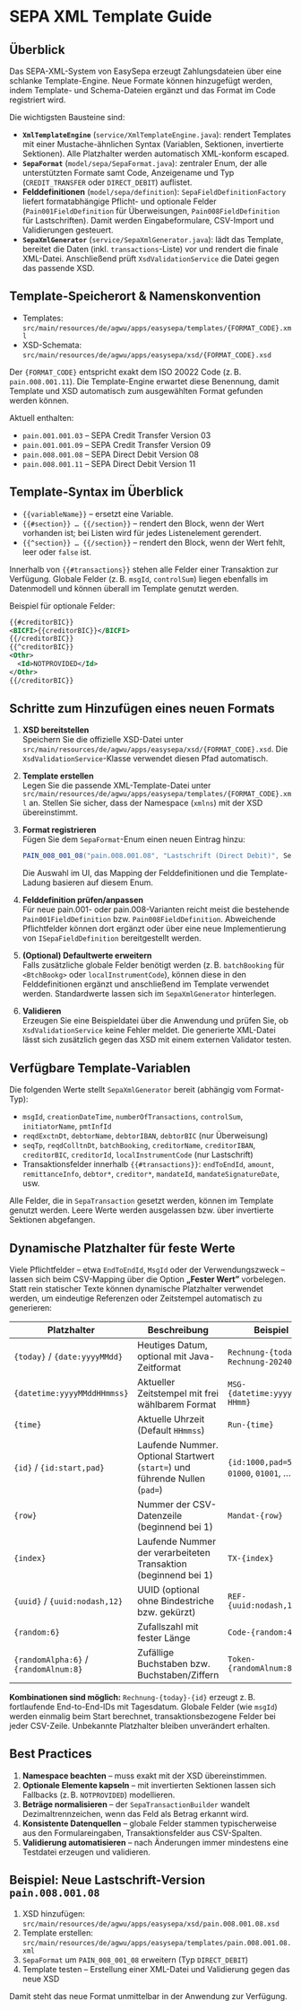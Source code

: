 # SEPA XML Template Guide

## Überblick

Das SEPA-XML-System von EasySepa erzeugt Zahlungsdateien über eine schlanke Template-Engine. Neue Formate können hinzugefügt werden, indem Template- und Schema-Dateien ergänzt und das Format im Code registriert wird.

Die wichtigsten Bausteine sind:

- **`XmlTemplateEngine`** (`service/XmlTemplateEngine.java`): rendert Templates mit einer Mustache-ähnlichen Syntax (Variablen, Sektionen, invertierte Sektionen). Alle Platzhalter werden automatisch XML-konform escaped.
- **`SepaFormat`** (`model/sepa/SepaFormat.java`): zentraler Enum, der alle unterstützten Formate samt Code, Anzeigename und Typ (`CREDIT_TRANSFER` oder `DIRECT_DEBIT`) auflistet.
- **Felddefinitionen** (`model/sepa/definition`): `SepaFieldDefinitionFactory` liefert formatabhängige Pflicht- und optionale Felder (`Pain001FieldDefinition` für Überweisungen, `Pain008FieldDefinition` für Lastschriften). Damit werden Eingabeformulare, CSV-Import und Validierungen gesteuert.
- **`SepaXmlGenerator`** (`service/SepaXmlGenerator.java`): lädt das Template, bereitet die Daten (inkl. `transactions`-Liste) vor und rendert die finale XML-Datei. Anschließend prüft `XsdValidationService` die Datei gegen das passende XSD.

## Template-Speicherort & Namenskonvention

- Templates: `src/main/resources/de/agwu/apps/easysepa/templates/{FORMAT_CODE}.xml`
- XSD-Schemata: `src/main/resources/de/agwu/apps/easysepa/xsd/{FORMAT_CODE}.xsd`

Der `{FORMAT_CODE}` entspricht exakt dem ISO 20022 Code (z. B. `pain.008.001.11`). Die Template-Engine erwartet diese Benennung, damit Template und XSD automatisch zum ausgewählten Format gefunden werden können.

Aktuell enthalten:

- `pain.001.001.03` – SEPA Credit Transfer Version 03
- `pain.001.001.09` – SEPA Credit Transfer Version 09
- `pain.008.001.08` – SEPA Direct Debit Version 08
- `pain.008.001.11` – SEPA Direct Debit Version 11

## Template-Syntax im Überblick

- `{{variableName}}` – ersetzt eine Variable.
- `{{#section}} … {{/section}}` – rendert den Block, wenn der Wert vorhanden ist; bei Listen wird für jedes Listenelement gerendert.
- `{{^section}} … {{/section}}` – rendert den Block, wenn der Wert fehlt, leer oder `false` ist.

Innerhalb von `{{#transactions}}` stehen alle Felder einer Transaktion zur Verfügung. Globale Felder (z. B. `msgId`, `controlSum`) liegen ebenfalls im Datenmodell und können überall im Template genutzt werden.

Beispiel für optionale Felder:

```xml
{{#creditorBIC}}
<BICFI>{{creditorBIC}}</BICFI>
{{/creditorBIC}}
{{^creditorBIC}}
<Othr>
  <Id>NOTPROVIDED</Id>
</Othr>
{{/creditorBIC}}
```

## Schritte zum Hinzufügen eines neuen Formats

1. **XSD bereitstellen**  
   Speichern Sie die offizielle XSD-Datei unter `src/main/resources/de/agwu/apps/easysepa/xsd/{FORMAT_CODE}.xsd`. Die `XsdValidationService`-Klasse verwendet diesen Pfad automatisch.

2. **Template erstellen**  
   Legen Sie die passende XML-Template-Datei unter `src/main/resources/de/agwu/apps/easysepa/templates/{FORMAT_CODE}.xml` an. Stellen Sie sicher, dass der Namespace (`xmlns`) mit der XSD übereinstimmt.

3. **Format registrieren**  
   Fügen Sie dem `SepaFormat`-Enum einen neuen Eintrag hinzu:

   ```java
   PAIN_008_001_08("pain.008.001.08", "Lastschrift (Direct Debit)", SepaFormatType.DIRECT_DEBIT)
   ```

   Die Auswahl im UI, das Mapping der Felddefinitionen und die Template-Ladung basieren auf diesem Enum.

4. **Felddefinition prüfen/anpassen**  
   Für neue pain.001- oder pain.008-Varianten reicht meist die bestehende `Pain001FieldDefinition` bzw. `Pain008FieldDefinition`. Abweichende Pflichtfelder können dort ergänzt oder über eine neue Implementierung von `ISepaFieldDefinition` bereitgestellt werden.

5. **(Optional) Defaultwerte erweitern**  
   Falls zusätzliche globale Felder benötigt werden (z. B. `batchBooking` für `<BtchBookg>` oder `localInstrumentCode`), können diese in den Felddefinitionen ergänzt und anschließend im Template verwendet werden. Standardwerte lassen sich im `SepaXmlGenerator` hinterlegen.

6. **Validieren**  
   Erzeugen Sie eine Beispieldatei über die Anwendung und prüfen Sie, ob `XsdValidationService` keine Fehler meldet. Die generierte XML-Datei lässt sich zusätzlich gegen das XSD mit einem externen Validator testen.

## Verfügbare Template-Variablen

Die folgenden Werte stellt `SepaXmlGenerator` bereit (abhängig vom Format-Typ):

- `msgId`, `creationDateTime`, `numberOfTransactions`, `controlSum`, `initiatorName`, `pmtInfId`
- `reqdExctnDt`, `debtorName`, `debtorIBAN`, `debtorBIC` (nur Überweisung)
- `seqTp`, `reqdColltnDt`, `batchBooking`, `creditorName`, `creditorIBAN`, `creditorBIC`, `creditorId`, `localInstrumentCode` (nur Lastschrift)
- Transaktionsfelder innerhalb `{{#transactions}}`: `endToEndId`, `amount`, `remittanceInfo`, `debtor*`, `creditor*`, `mandateId`, `mandateSignatureDate`, usw.

Alle Felder, die in `SepaTransaction` gesetzt werden, können im Template genutzt werden. Leere Werte werden ausgelassen bzw. über invertierte Sektionen abgefangen.

## Dynamische Platzhalter für feste Werte

Viele Pflichtfelder – etwa `EndToEndId`, `MsgId` oder der Verwendungszweck – lassen sich beim CSV-Mapping über die Option **„Fester Wert”** vorbelegen. Statt rein statischer Texte können dynamische Platzhalter verwendet werden, um eindeutige Referenzen oder Zeitstempel automatisch zu generieren:

| Platzhalter | Beschreibung | Beispiel |
|-------------|--------------|----------|
| `{today}` / `{date:yyyyMMdd}` | Heutiges Datum, optional mit Java-Zeitformat | `Rechnung-{today}` → `Rechnung-20240512` |
| `{datetime:yyyyMMddHHmmss}` | Aktueller Zeitstempel mit frei wählbarem Format | `MSG-{datetime:yyyyMMdd-HHmm}` |
| `{time}` | Aktuelle Uhrzeit (Default `HHmmss`) | `Run-{time}` |
| `{id}` / `{id:start,pad}` | Laufende Nummer. Optional Startwert (`start=`) und führende Nullen (`pad=`) | `{id:1000,pad=5}` → `01000`, `01001`, … |
| `{row}` | Nummer der CSV-Datenzeile (beginnend bei 1) | `Mandat-{row}` |
| `{index}` | Laufende Nummer der verarbeiteten Transaktion (beginnend bei 1) | `TX-{index}` |
| `{uuid}` / `{uuid:nodash,12}` | UUID (optional ohne Bindestriche bzw. gekürzt) | `REF-{uuid:nodash,12}` |
| `{random:6}` | Zufallszahl mit fester Länge | `Code-{random:4}` |
| `{randomAlpha:6}` / `{randomAlnum:8}` | Zufällige Buchstaben bzw. Buchstaben/Ziffern | `Token-{randomAlnum:8}` |

**Kombinationen sind möglich:** `Rechnung-{today}-{id}` erzeugt z. B. fortlaufende End-to-End-IDs mit Tagesdatum. Globale Felder (wie `msgId`) werden einmalig beim Start berechnet, transaktionsbezogene Felder bei jeder CSV-Zeile. Unbekannte Platzhalter bleiben unverändert erhalten.

## Best Practices

1. **Namespace beachten** – muss exakt mit der XSD übereinstimmen.
2. **Optionale Elemente kapseln** – mit invertierten Sektionen lassen sich Fallbacks (z. B. `NOTPROVIDED`) modellieren.
3. **Beträge normalisieren** – der `SepaTransactionBuilder` wandelt Dezimaltrennzeichen, wenn das Feld als Betrag erkannt wird.
4. **Konsistente Datenquellen** – globale Felder stammen typischerweise aus den Formulareingaben, Transaktionsfelder aus CSV-Spalten.
5. **Validierung automatisieren** – nach Änderungen immer mindestens eine Testdatei erzeugen und validieren.

## Beispiel: Neue Lastschrift-Version `pain.008.001.08`

1. XSD hinzufügen: `src/main/resources/de/agwu/apps/easysepa/xsd/pain.008.001.08.xsd`
2. Template erstellen: `src/main/resources/de/agwu/apps/easysepa/templates/pain.008.001.08.xml`
3. `SepaFormat` um `PAIN_008_001_08` erweitern (Typ `DIRECT_DEBIT`)
4. Template testen – Erstellung einer XML-Datei und Validierung gegen das neue XSD

Damit steht das neue Format unmittelbar in der Anwendung zur Verfügung.

